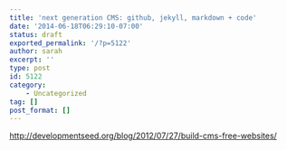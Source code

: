 ```yaml
---
title: 'next generation CMS: github, jekyll, markdown + code'
date: '2014-06-18T06:29:10-07:00'
status: draft
exported_permalink: '/?p=5122'
author: sarah
excerpt: ''
type: post
id: 5122
category:
    - Uncategorized
tag: []
post_format: []
---
```

http://developmentseed.org/blog/2012/07/27/build-cms-free-websites/